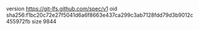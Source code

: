 version https://git-lfs.github.com/spec/v1
oid sha256:f1bc20c72e27f5041d6a6f8663e437ca299c3ab7128fdd79d3b9012c455972fb
size 9844
